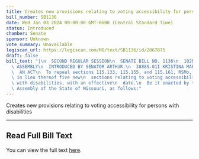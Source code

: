 ```yaml
---
title: Creates new provisions relating to voting accessibility for persons with disabilities
bill_number: SB1136
date: Wed Jan 03 2024 00:00:00 GMT-0600 (Central Standard Time)
status: Introduced
chamber: Senate
sponsor: Unknown
vote_summary: Unavailable
legiscan_url: https://legiscan.com/MO/text/SB1136/id/2867875
draft: false
bill_text: "|\n  SECOND REGULAR SESSION\n  SENATE BILL NO. 1136\n  102ND GENERA L\
  \ ASSEMBLY\n  INTRODUCED BY SENATOR ARTHUR.\n  3888S.01I KRISTINA MARTIN, Secretary\n\
  \  AN ACT\n  To repeal sections 115.133, 115.155, and 115.161, RSMo, and to enact\
  \ in lieu thereof five new\n  sections relating to voting accessibility for persons\
  \ with disabilities, with an effective\n  date.\n  Be it enacted by the General\
  \ Assembly of the State of Missouri, as follows:"
---
```

Creates new provisions relating to voting accessibility for persons with disabilities

---

## Read Full Bill Text

You can view the full text [here](https://legiscan.com/MO/text/SB1136/id/2867875).

